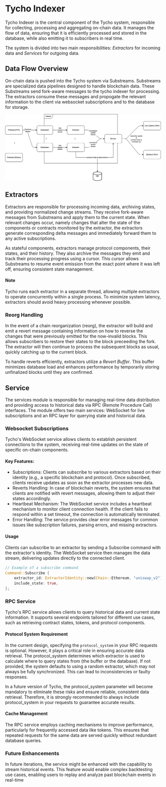 # Tycho Indexer

Tycho Indexer is the central component of the Tycho system, responsible for collecting, processing and aggregating on-chain data. It manages the flow of data, ensuring that it is efficiently processed and stored in the database, while also emitting it to subscribers in real time.

The system is divided into two main responsibilities: *Extractors* for incoming data and *Services* for outgoing data.

## Data Flow Overview

On-chain data is pushed into the Tycho system via Substreams. Substreams are specialized data pipelines designed to handle blockchain data. These Substreams send fork-aware messages to the tycho indexer for processing. The extractors consume these messages and propogate the relevant information to the client via websocket subscriptions and to the database for storage.

[![Logical Architecture Diagram](../assets/logical.drawio.png)](https://drive.google.com/file/d/1mhbARX2ipAh-YUDfm4gPN3Is4sLvyJxM/view?usp=sharing)

## Extractors

Extractors are responsible for processing incoming data, archiving states, and providing normalized change streams. They receive fork-aware messages from Substreams and apply them to the current state. When relevant changes occur, namely changes that alter the state of the components or contracts monitored by the extractor, the extractors generate corresponding delta messages and immediately forward them to any active subscriptions.

As stateful components, extractors manage protocol components, their states, and their history. They also archive the messages they emit and track their processing progress using a cursor. This cursor allows Substreams to resume event emission from the exact point where it was left off, ensuring consistent state management.

#### Note

Tycho runs each extractor in a separate thread, allowing multiple extractors to operate concurrently within a single process. To minimize system latency, extractors should avoid heavy processing whenever possible.

### Reorg Handling

In the event of a chain reorganization (reorg), the extractor will build and emit a revert message containing information on how to reverse the changes that were previously emitted for the now-invalid blocks. This allows subscribers to restore their states to the block preceeding the fork. The extractor will then continue to process the subsequent blocks as usual, quickly catching up to the current block.

To handle reverts efficiently, extractors utilize a *Revert Buffer*. This buffer minimizes database load and enhances performance by temporarily storing unfinalized blocks until they are confirmed.

## Service

The services module is responsible for managing real-time data distribution and providing access to historical data via RPC (Remote Procedure Call) interfaces. The module offers two main services: WebSocket for live subscriptions and an RPC layer for querying state and historical data.

### Websocket Subscriptions

Tycho's WebSocket service allows clients to establish persistent connections to the system, receiving real-time updates on the state of specific on-chain components.

#### Key Features:

- Subscriptions: Clients can subscribe to various extractors based on their identity (e.g., a specific blockchain and protocol). Once subscribed, clients receive updates as soon as the extractor processes new data.
- Reverts Handling: In case of blockchain reverts, the system ensures that clients are notified with revert messages, allowing them to adjust their states accordingly.
- Heartbeat Mechanism: The WebSocket service includes a heartbeat mechanism to monitor client connection health. If the client fails to respond within a set timeout, the connection is automatically terminated.
- Error Handling: The service provides clear error messages for common issues like subscription failures, parsing errors, and missing extractors.

#### Usage

Clients can subscribe to an extractor by sending a Subscribe command with the extractor's identity. The WebSocket service then manages the data stream, delivering updates directly to the connected client.

```rust
// Example of a subscribe command
Command::Subscribe {
    extractor_id: ExtractorIdentity::new(Chain::Ethereum, "uniswap_v2"),
    include_state: true,
};

```

### RPC Service

Tycho's RPC service allows clients to query historical data and current state information. It supports several endpoints tailored for different use cases, such as retrieving contract states, tokens, and protocol components.

#### Protocol System Requirement

In the current design, specifying the `protocol_system` in your RPC requests is optional. However, it plays a critical role in ensuring accurate data retrieval. The protocol_system determines which extractor is used to calculate where to query states from (the buffer or the database). If not provided, the system defaults to using a random extractor, which may not always be fully synchronized. This can lead to inconsistencies or faulty responses.

In a future version of Tycho, the protocol_system parameter will become mandatory to eliminate these risks and ensure reliable, consistent data retrieval. Therefore, it is strongly recommended to always include protocol_system in your requests to guarantee accurate results.

#### Cache Management

The RPC service employs caching mechanisms to improve performance, particularly for frequently accessed data like tokens. This ensures that repeated requests for the same data are served quickly without redundant database queries.

### Future Enhancements

In future iterations, the service might be enhanced with the capability to stream historical events. This feature would enable complex backtesting use cases, enabling users to replay and analyze past blockchain events in real-time